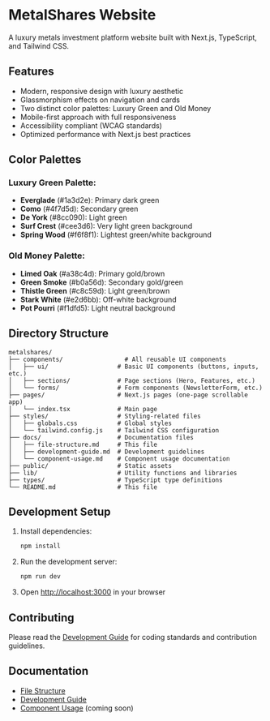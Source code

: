 # MetalShares Website

A luxury metals investment platform website built with Next.js, TypeScript, and Tailwind CSS.

## Features

- Modern, responsive design with luxury aesthetic
- Glassmorphism effects on navigation and cards
- Two distinct color palettes: Luxury Green and Old Money
- Mobile-first approach with full responsiveness
- Accessibility compliant (WCAG standards)
- Optimized performance with Next.js best practices

## Color Palettes

### Luxury Green Palette:
- **Everglade** (#1a3d2e): Primary dark green
- **Como** (#4f7d5d): Secondary green
- **De York** (#8cc090): Light green
- **Surf Crest** (#cee3d6): Very light green background
- **Spring Wood** (#f6f8f1): Lightest green/white background

### Old Money Palette:
- **Limed Oak** (#a38c4d): Primary gold/brown
- **Green Smoke** (#b0a56d): Secondary gold/green
- **Thistle Green** (#c8c59d): Light green/brown
- **Stark White** (#e2d6bb): Off-white background
- **Pot Pourri** (#f1dfd5): Light neutral background

## Directory Structure

```
metalshares/
├── components/                 # All reusable UI components
│   ├── ui/                   # Basic UI components (buttons, inputs, etc.)
│   ├── sections/             # Page sections (Hero, Features, etc.)
│   └── forms/                # Form components (NewsletterForm, etc.)
├── pages/                    # Next.js pages (one-page scrollable app)
│   └── index.tsx             # Main page
├── styles/                   # Styling-related files
│   ├── globals.css           # Global styles
│   └── tailwind.config.js    # Tailwind CSS configuration
├── docs/                     # Documentation files
│   ├── file-structure.md     # This file
│   ├── development-guide.md  # Development guidelines
│   └── component-usage.md    # Component usage documentation
├── public/                   # Static assets
├── lib/                      # Utility functions and libraries
├── types/                    # TypeScript type definitions
└── README.md                 # This file
```

## Development Setup

1. Install dependencies:
   ```bash
   npm install
   ```

2. Run the development server:
   ```bash
   npm run dev
   ```

3. Open [http://localhost:3000](http://localhost:3000) in your browser

## Contributing

Please read the [Development Guide](./docs/development-guide.md) for coding standards and contribution guidelines.

## Documentation

- [File Structure](./docs/file-structure.md)
- [Development Guide](./docs/development-guide.md)
- [Component Usage](./docs/component-usage.md) (coming soon)